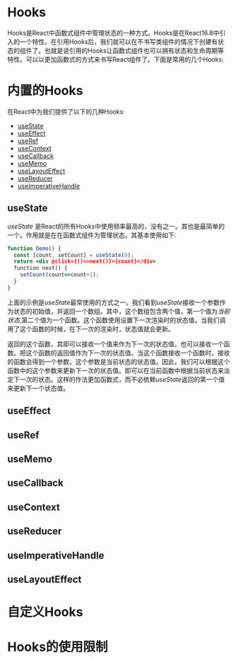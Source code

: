 # Hooks

Hooks是React中函数式组件中管理状态的一种方式。Hooks是在React16.8中引入的一个特性。在引用Hooks后，我们就可以在不书写类组件的情况下创建有状态的组件了。也就是说引用的Hooks让函数式组件也可以拥有状态和生命周期等特性。可以以更加函数式的方式来书写React组件了。下面是常用的几个Hooks:

# 内置的Hooks

在React中为我们提供了以下的几种Hooks:

- [useState](#usestate)
- [useEffect](#useeffect)
- [useRef](#useref)
- [useContext](#usecontext)
- [useCallback](#usecallback)
- [useMemo](#usememo)
- [useLayoutEffect](#uselayouteffect)
- [useReducer](#usereducer)
- [useImperativeHandle](#useimperativehandle)


## useState

*useState* 是React的所有Hooks中使用频率最高的，没有之一。其也是最简单的一个。作用就是在在函数式组件为管理状态。其基本使用如下:

```jsx
function Demo() {
  const [count, setCount] = useState(0);
  return <div @click={()=>next()}>{count}</div>
  function next() {
    setCount(count=>count+1);
  }
}  
```

上面的示例是*useState*最常使用的方式之一。我们看到*useState*接收一个参数作为状态的初始值，并返回一个数组。其中，这个数组包含两个值，第一个值为*当前状态*,第二个值为一个函数。这个函数使用设置下一次渲染时的状态值。当我们调用了这个函数的时候，在下一次的渲染时，状态值就会更新。

返回的这个函数，其即可以接收一个值来作为下一次的状态值，也可以接收一个函数。把这个函数的返回值作为下一次的状态值。当这个函数接收一个函数时，接收的函数会得到一个参数，这个参数是当前状态的状态值。因此，我们可以根据这个函数中的这个参数来更新下一次的状态值。即可以在当前函数中根据当前状态来淡定下一次的状态。这样的作法更加函数式，而不必依赖*useState*返回的第一个值来更新下一个状态值。

## useEffect



## useRef


## useMemo

## useCallback


## useContext


## useReducer


## useImperativeHandle


## useLayoutEffect


# 自定义Hooks

# Hooks的使用限制
